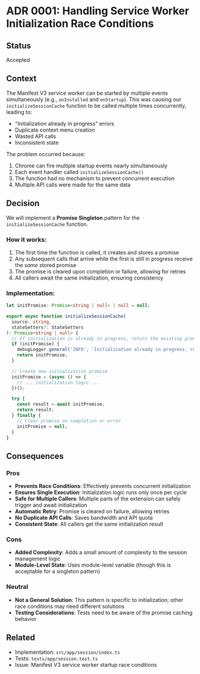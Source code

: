 # ADR 0001: Handling Service Worker Initialization Race Conditions

## Status
Accepted

## Context
The Manifest V3 service worker can be started by multiple events simultaneously (e.g., `onInstalled` and `onStartup`). This was causing our `initializeSessionCache` function to be called multiple times concurrently, leading to:

- "Initialization already in progress" errors
- Duplicate context menu creation
- Wasted API calls
- Inconsistent state

The problem occurred because:
1. Chrome can fire multiple startup events nearly simultaneously
2. Each event handler called `initializeSessionCache()`
3. The function had no mechanism to prevent concurrent execution
4. Multiple API calls were made for the same data

## Decision
We will implement a **Promise Singleton** pattern for the `initializeSessionCache` function.

### How it works:
1. The first time the function is called, it creates and stores a promise
2. Any subsequent calls that arrive while the first is still in progress receive the *same* stored promise
3. The promise is cleared upon completion or failure, allowing for retries
4. All callers await the same initialization, ensuring consistency

### Implementation:
```typescript
let initPromise: Promise<string | null> | null = null;

export async function initializeSessionCache(
  source: string,
  stateSetters?: StateSetters
): Promise<string | null> {
  // If initialization is already in progress, return the existing promise
  if (initPromise) {
    debugLogger.general('INFO', 'Initialization already in progress, reusing promise', { source });
    return initPromise;
  }

  // Create new initialization promise
  initPromise = (async () => {
    // ... initialization logic ...
  })();

  try {
    const result = await initPromise;
    return result;
  } finally {
    // Clear promise on completion or error
    initPromise = null;
  }
}
```

## Consequences

### Pros
- **Prevents Race Conditions**: Effectively prevents concurrent initialization
- **Ensures Single Execution**: Initialization logic runs only once per cycle
- **Safe for Multiple Callers**: Multiple parts of the extension can safely trigger and await initialization
- **Automatic Retry**: Promise is cleared on failure, allowing retries
- **No Duplicate API Calls**: Saves bandwidth and API quota
- **Consistent State**: All callers get the same initialization result

### Cons
- **Added Complexity**: Adds a small amount of complexity to the session management logic
- **Module-Level State**: Uses module-level variable (though this is acceptable for a singleton pattern)

### Neutral
- **Not a General Solution**: This pattern is specific to initialization; other race conditions may need different solutions
- **Testing Considerations**: Tests need to be aware of the promise caching behavior

## Related
- Implementation: `src/app/session/index.ts`
- Tests: `tests/app/session.test.ts`
- Issue: Manifest V3 service worker startup race conditions

